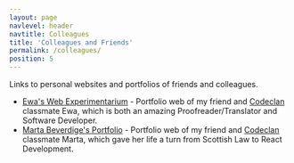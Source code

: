 ```yaml
---
layout: page
navlevel: header
navtitle: Colleagues
title: 'Colleagues and Friends'
permalink: /colleagues/
position: 5
---
```


Links to personal websites and portfolios of friends and colleagues.

- [Ewa's Web Experimentarium](https://elipinska.github.io/) - Portfolio web of my friend and [Codeclan](https://codeclan.com) classmate Ewa, which is both an amazing Proofreader/Translator and Software Developer.
- [Marta Beverdige's Portfolio](https://martabeveridge.uk/) - Portfolio web of my friend and [Codeclan](https://codeclan.com) classmate Marta, which gave her life a turn from Scottish Law to React Development.
  <!-- * [HDSettings](https://hdsettings.com/) -  -->
